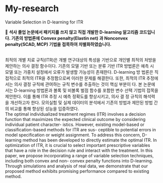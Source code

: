 # My-research
Variable Selection in D-learning for ITR

📜 **석사 졸업 논문에서 패키지를 쓰지 않고 직접 개발한 D-learning 알고리즘 코드입니다. 기존의 방법론에 Convex penalty(Elastin net) 과 Nonconvex penalty(SCAD, MCP) 기법을 접목하여 차별화하였습니다.**



<br/> 
최적의 개별 치료 규칙(ITR)은 개별 연구대상의 특성을 기반으로 개인별 최적의 처방을 제안하는 의사 결정 함수이다. 기존의 모델 기반 또는 분류 기반 ITR 방법론은 예측 시 모델 또는 가중치 설정에서 오류가 발생할 가능성이 존재한다. D-learning 방 법론은 직접적으로 최적의 ITR을 추정함으로써 이러한 문제를 해결한다. 또한, 최적의 ITR 추정에서는 의사 결정 규칙에 관여하는 규칙 변수를 추출하는 것이 핵심 부분이 다. 본 논문에서는 D-learning 방법론과 볼록 및 비볼록 벌점 함수를 포함한 변수 선택 기법의 접목을 제안한다. 이를 통해 ITR 추정 시 예측 정확도를 향상시키고, 의사 결 정 규칙의 해석력을 개선하고자 한다. 모의실험 및 실제 데이터의 분석에서 기존의 방법과 제안된 방법 간의 비교를 통해 향상된 성능을 입증하였다.


<br/> 
The optimal individualized treatment regimes (ITR) involves a decision function that maximizes the expected clinical outcome by considering individual patient character- istics. However, existing model-based or classification-based methods for ITR are sus- ceptible to potential errors in model specification or weight assignment. To address this concern, D-learning method has been developed to directly estimate the optimal ITR. In optimization of ITR, it is crucial to select important prescriptive variables that have a role in the decision rule and interact with the treatment. In this paper, we propose incorporating a range of variable selection techniques, including both convex and non- convex penalty functions into D-learning. Through simulations and analysis of real data, we demonstrate that our proposed method exhibits promising performance compared to existing method.







